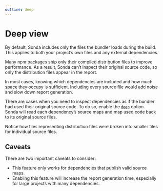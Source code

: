 ```yaml
---
outline: deep
---
```


# Deep view

By default, Sonda includes only the files the bundler loads during the build. This applies to both your project’s own files and any external dependencies.

<CustomImage
  src="/treemap.jpg"
  alt="Treemap chart for a folder containing multiple folders and files from the Sonda project itself"
  caption="Treemap chart for the main JavaScript bundle of Sonda"
/>

Many npm packages ship only their compiled distribution files to improve performance. As a result, Sonda can’t inspect their original source code, so only the distribution files appear in the report.

In most cases, knowing which dependencies are included and how much space they occupy is sufficient. Including every source file would add noise and slow down report generation.

There are cases when you need to inspect dependencies as if the bundler had used their original source code. To do so, enable the [`deep`](/configuration#deep) option. Sonda will read each dependency’s source maps and map used code back to its original source files.

<CustomImage
  src="/treemap-detailed.jpg"
  alt="Tree map chart showing original source files instead of distribution files"
  caption="Deep view: source-file tiles replace distribution-file tiles"
/>

Notice how tiles representing distribution files were broken into smaller tiles for individual source files.

## Caveats

There are two important caveats to consider:

* This feature only works for dependencies that publish valid source maps.
* Enabling this feature will increase the report generation time, especially for large projects with many dependencies.
